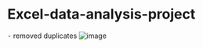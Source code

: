 # Excel-data-analysis-project

⁃	removed duplicates
![image](https://user-images.githubusercontent.com/43182370/182243899-f90113da-71bf-42e0-9c52-c5e32e7f00c4.png)

